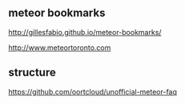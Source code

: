 ## meteor bookmarks

http://gillesfabio.github.io/meteor-bookmarks/

http://www.meteortoronto.com

## structure

https://github.com/oortcloud/unofficial-meteor-faq
